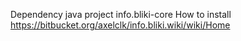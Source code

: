 Dependency java project info.bliki-core
How to install https://bitbucket.org/axelclk/info.bliki.wiki/wiki/Home